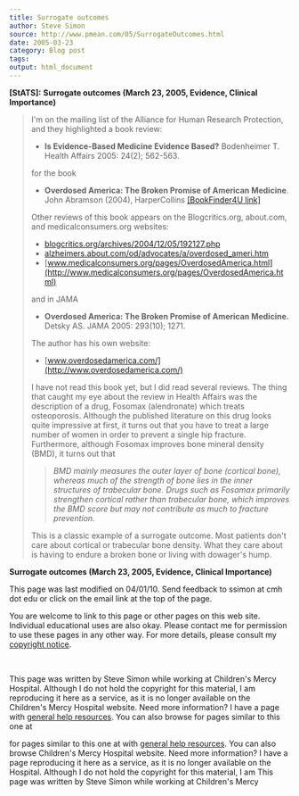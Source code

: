 ```yaml
---
title: Surrogate outcomes
author: Steve Simon
source: http://www.pmean.com/05/SurrogateOutcomes.html
date: 2005-03-23
category: Blog post
tags: 
output: html_document
---
```

**[StATS]:** **Surrogate outcomes (March 23, 2005,
Evidence, Clinical Importance)**

> I\'m on the mailing list of the Alliance for Human Research
> Protection, and they highlighted a book review:
>
> -   **Is Evidence-Based Medicine Evidence Based?** Bodenheimer T.
>     Health Affairs 2005: 24(2); 562-563.
>
> for the book
>
> -   **Overdosed America: The Broken Promise of American Medicine**.
>     John Abramson (2004), HarperCollins [\[BookFinder4U
>     link\]](http://www.bookfinder4u.com/detail/0060568526.html)
>
> Other reviews of this book appears on the Blogcritics.org, about.com,
> and medicalconsumers.org websites:
>
> -   [blogcritics.org/archives/2004/12/05/192127.php](http://blogcritics.org/archives/2004/12/05/192127.php)
> -   [alzheimers.about.com/od/advocates/a/overdosed\_ameri.htm](http://alzheimers.about.com/od/advocates/a/overdosed_ameri.htm)
> -   [www.medicalconsumers.org/pages/OverdosedAmerica.html](http://www.medicalconsumers.org/pages/OverdosedAmerica.html)
>
> and in JAMA
>
> -   **Overdosed America: The Broken Promise of American Medicine.**
>     Detsky AS. JAMA 2005: 293(10); 1271.
>
> The author has his own website:
>
> -   [www.overdosedamerica.com/](http://www.overdosedamerica.com/)
>
> I have not read this book yet, but I did read several reviews. The
> thing that caught my eye about the review in Health Affairs was the
> description of a drug, Fosomax (alendronate) which treats
> osteoporosis. Although the published literature on this drug looks
> quite impressive at first, it turns out that you have to treat a large
> number of women in order to prevent a single hip fracture.
> Furthermore, although Fosomax improves bone mineral density (BMD), it
> turns out that
>
> > *BMD mainly measures the outer layer of bone (cortical bone),
> > whereas much of the strength of bone lies in the inner structures of
> > trabecular bone. Drugs such as Fosamax primarily strengthen cortical
> > rather than trabecular bone, which improves the BMD score but may
> > not contribute as much to fracture prevention.*
>
> This is a classic example of a surrogate outcome. Most patients don\'t
> care about cortical or trabecular bone density. What they care about
> is having to endure a broken bone or living with dowager\'s hump.

**Surrogate outcomes (March 23, 2005, Evidence, Clinical Importance)**

This page was last modified on 04/01/10. Send feedback to ssimon at cmh
dot edu or click on the email link at the top of the page.

You are welcome to link to this page or other pages on this web site.
Individual educational uses are also okay. Please contact me for
permission to use these pages in any other way. For more details, please
consult my [copyright notice](../00/copyright.html).

 

This page was written by Steve Simon while working at Children\'s Mercy
Hospital. Although I do not hold the copyright for this material, I am
reproducing it here as a service, as it is no longer available on the
Children\'s Mercy Hospital website. Need more information? I have a page
with [general help resources](../GeneralHelp.html). You can also browse
for pages similar to this one at
<!---More--->
for pages similar to this one at
with [general help resources](../GeneralHelp.html). You can also browse
Children\'s Mercy Hospital website. Need more information? I have a page
reproducing it here as a service, as it is no longer available on the
Hospital. Although I do not hold the copyright for this material, I am
This page was written by Steve Simon while working at Children\'s Mercy

<!---Do not use
**[StATS]:** **Surrogate outcomes (March 23, 2005,
This page was written by Steve Simon while working at Children\'s Mercy
Hospital. Although I do not hold the copyright for this material, I am
reproducing it here as a service, as it is no longer available on the
Children\'s Mercy Hospital website. Need more information? I have a page
with [general help resources](../GeneralHelp.html). You can also browse
for pages similar to this one at
--->

